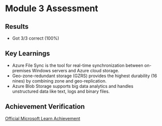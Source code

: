 # Module 3 Assessment

## Results
- Got 3/3 correct (100%)


## Key Learnings
- Azure File Sync is the tool for real-time synchronization between on-premises Windows servers and Azure cloud storage.
- Geo-zone-redundant storage (GZRS) provides the highest durability (16 nines) by combining zone and geo-replication.
- Azure Blob Storage supports big data analytics and handles unstructured data like text, logs and binary files.

## Achievement Verification
[Official Microsoft Learn Achievement](https://learn.microsoft.com/api/achievements/share/en-us/HashirAli-4587/H7GYQPB8?sharingId=1F4C37747A31F4CC)
